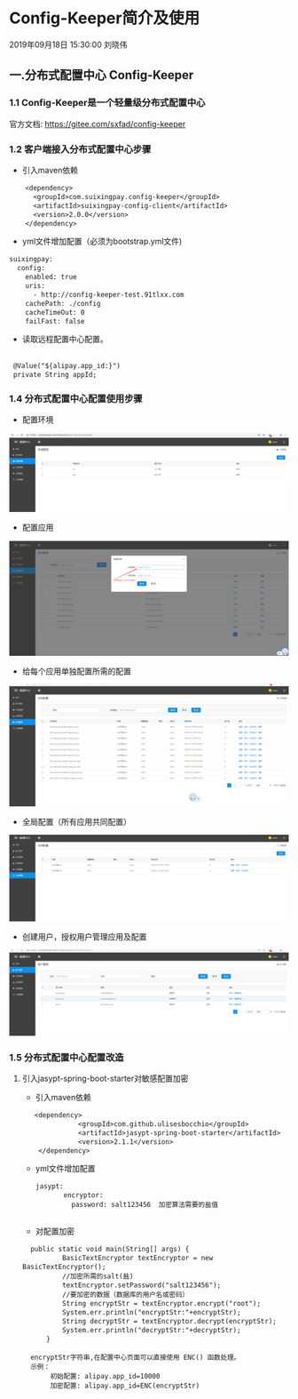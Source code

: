 # Config-Keeper简介及使用
2019年09月18日 15:30:00 刘晓伟

## 一.分布式配置中心 Config-Keeper

### 1.1 Config-Keeper是一个轻量级分布式配置中心

官方文档: https://gitee.com/sxfad/config-keeper

### 1.2 客户端接入分布式配置中心步骤

* 引入maven依赖

```
    <dependency>
      <groupId>com.suixingpay.config-keeper</groupId>
      <artifactId>suixingpay-config-client</artifactId>
      <version>2.0.0</version>
    </dependency>

```

* yml文件增加配置（必须为bootstrap.yml文件)

```
suixingpay:
  config:
    enabled: true
    uris:
      - http://config-keeper-test.91tlxx.com
    cachePath: ./config
    cacheTimeOut: 0
    failFast: false

```

* 读取远程配置中心配置。

```

 @Value("${alipay.app_id:}")
 private String appId;

```

### 1.4 分布式配置中心配置使用步骤

* 配置环境

![](images/config/1.png)

* 配置应用

![](images/config/2.png)

* 给每个应用单独配置所需的配置

![](images/config/3.png)

* 全局配置（所有应用共同配置）

![](images/config/4.png)

* 创建用户，授权用户管理应用及配置

![](images/config/5.png)

### 1.5 分布式配置中心配置改造

1. 引入jasypt-spring-boot-starter对敏感配置加密
 
    * 引入maven依赖
   
     ```
        <dependency>
                   <groupId>com.github.ulisesbocchio</groupId>
                   <artifactId>jasypt-spring-boot-starter</artifactId>
                   <version>2.1.1</version>
         </dependency>
     
     ```
    
    * yml文件增加配置
     
      ```
      jasypt:
             encryptor:
               password: salt123456  加密算法需要的盐值
               
      ```
      
    * 对配置加密
    
    ```
      public static void main(String[] args) {
              BasicTextEncryptor textEncryptor = new BasicTextEncryptor();
              //加密所需的salt(盐)
              textEncryptor.setPassword("salt123456");
              //要加密的数据（数据库的用户名或密码）
              String encryptStr = textEncryptor.encrypt("root");
              System.err.println("encryptStr:"+encryptStr);
              String decryptStr = textEncryptor.decrypt(encryptStr);
              System.err.println("decryptStr:"+decryptStr);
          }
          
      encryptStr字符串,在配置中心页面可以直接使用 ENC() 函数处理。
      示例： 
           初始配置: alipay.app_id=10000 
           加密配置: alipay.app_id=ENC(encryptStr)            
    ```
    
      
     













